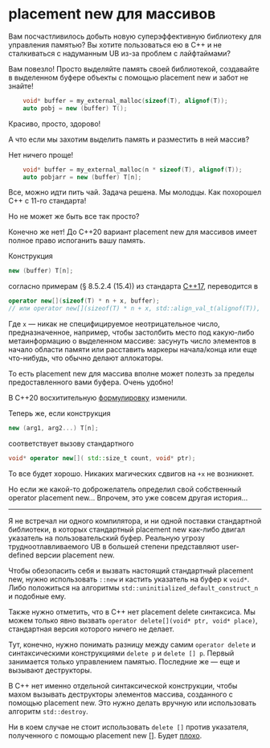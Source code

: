 # placement new для массивов

Вам посчастливилось добыть новую суперэффективную библиотеку для управления памятью?
Вы хотите пользоваться ею в C++ и не сталкиваться с надуманным UB из-за проблем с лайфтаймами?

Вам повезло! Просто выделяйте память своей библиотекой, создавайте
в выделенном буфере объекты с помощью placement new и забот не знайте!

```C++
    void* buffer = my_external_malloc(sizeof(T), alignof(T));
    auto pobj = new (buffer) T();
```

 Красиво, просто, здорово!

 А что если мы захотим выделить память и разместить в ней массив?

 Нет ничего проще!
```C++
    void* buffer = my_external_malloc(n * sizeof(T), alignof(T));
    auto pobjarr = new (buffer) T[n];
```
Все, можно идти пить чай. Задача решена. Мы молодцы. Как похорошел C++ с 11-го стандарта!

Но не может же быть все так просто?

Конечно же нет! До C++20 вариант placement new для массивов имеет полное право испоганить вашу память.

Конструкция
```C++
new (buffer) T[n];
```
согласно примерам (§ 8.5.2.4 (15.4)) из стандарта [C++17](http://www.open-std.org/jtc1/sc22/wg21/docs/papers/2017/n4713.pdf),
переводится в 
```C++
operator new[](sizeof(T) * n + x, buffer);
// или operator new[](sizeof(T) * n + x, std::align_val_t(alignof(T)), buffer);
```
Где `x` — никак не специфицируемое неотрицательное число, предназначенное, например, чтобы застолбить место под какую-либо
метаинформацию о выделенном массиве: засунуть число элементов в начало области памяти или расставить маркеры начала/конца или еще что-нибудь, что обычно делают аллокаторы.

То есть placement new для массива вполне может полезть за пределы предоставленного вами буфера. Очень удобно!

В C++20 восхитительную [формулировку](https://eel.is/c++draft/expr.new#19.4) изменили.

Теперь же, если конструкция
```C++
new (arg1, arg2...) T[n];
```
соответствует вызову стандартного
```C++
void* operator new[]( std::size_t count, void* ptr);
```
То все будет хорошо. Никаких магических сдвигов на `+x` не возникнет.

Но если же какой-то доброжелатель определил свой собственный operator placement new... Впрочем, это уже совсем другая история...

--------------

Я не встречал ни одного компилятора, и ни одной поставки стандартной библиотеки, в которых стандартный placement new как-либо двигал указатель на пользовательский буфер.
Реальную угрозу трудноотлавливаемого UB в большей степени представляют user-defined версии placement new.

Чтобы обезопасить себя и вызвать настоящий стандартный placement new, нужно использовать
`::new` и кастить указатель на буфер к `void*`.  
Либо положиться на алгоритмы `std::uninitialized_default_construct_n` и подобные ему.


Также нужно отметить, что в C++ нет placement delete синтаксиса.
Мы можем только явно вызвать `operator delete[](void* ptr, void* place)`, стандартная версия которого ничего не делает.

Тут, конечно, нужно понимать разницу между самим `operator delete` и синтаксическими конструкциями
`delete p` и `delete [] p`. Первый занимается только управлением памятью. Последние же — еще и вызывают деструкторы.

В C++ нет именно отдельной синтаксической конструкции, чтобы махом вызывать деструкторы элементов массива, созданного с помощью placement new. Это нужно делать вручную или использовать алгоритм `std::destroy`.

Ни в коем случае не стоит использовать `delete []` против указателя, полученного с помощью placement new [].
Будет [плохо](https://godbolt.org/z/WeWPseKoG).


